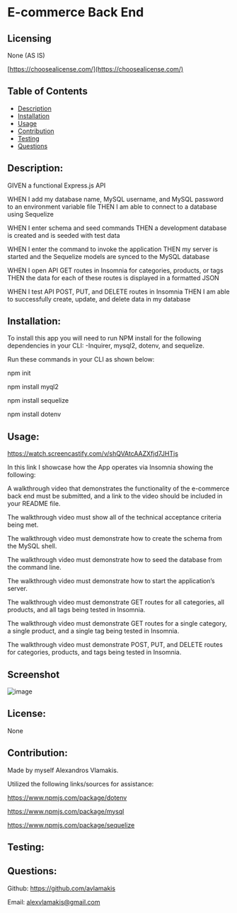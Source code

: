 # E-commerce Back End

## Licensing
None (AS IS)

[https://choosealicense.com/](https://choosealicense.com/)

## Table of Contents
  - [Description](#description)
  - [Installation](#installation)
  - [Usage](#usage)
  - [Contribution](#contribution)
  - [Testing](#testing)
  - [Questions](#questions)
  
## Description:
GIVEN a functional Express.js API

WHEN I add my database name, MySQL username, and MySQL password to an environment variable file
THEN I am able to connect to a database using Sequelize

WHEN I enter schema and seed commands
THEN a development database is created and is seeded with test data

WHEN I enter the command to invoke the application
THEN my server is started and the Sequelize models are synced to the MySQL database

WHEN I open API GET routes in Insomnia for categories, products, or tags
THEN the data for each of these routes is displayed in a formatted JSON

WHEN I test API POST, PUT, and DELETE routes in Insomnia
THEN I am able to successfully create, update, and delete data in my database

## Installation:
To install this app you will need to run NPM install for the following dependencies in your CLI: 
-Inquirer, mysql2, dotenv, and sequelize.

Run these commands in your CLI as shown below:

npm init

npm install myql2

npm install sequelize

npm install dotenv

## Usage:
https://watch.screencastify.com/v/shQVAtcAAZXfjd7JHTjs

In this link I showcase how the App operates via Insomnia showing the following:

A walkthrough video that demonstrates the functionality of the e-commerce back end must be submitted, and a link to the video should be included in your README file.

The walkthrough video must show all of the technical acceptance criteria being met.

The walkthrough video must demonstrate how to create the schema from the MySQL shell.

The walkthrough video must demonstrate how to seed the database from the command line.

The walkthrough video must demonstrate how to start the application’s server.

The walkthrough video must demonstrate GET routes for all categories, all products, and all tags being tested in Insomnia.

The walkthrough video must demonstrate GET routes for a single category, a single product, and a single tag being tested in Insomnia.

The walkthrough video must demonstrate POST, PUT, and DELETE routes for categories, products, and tags being tested in Insomnia.

## Screenshot
![image](https://user-images.githubusercontent.com/91172337/151718538-f2608bd7-5cc1-4da6-91be-3d16610a9ee7.png)


## License:
None

## Contribution:
Made by myself Alexandros Vlamakis. 

Utilized the following links/sources for assistance:

https://www.npmjs.com/package/dotenv

https://www.npmjs.com/package/mysql

https://www.npmjs.com/package/sequelize


## Testing:

## Questions:
Github: https://github.com/avlamakis

Email: alexvlamakis@gmail.com
